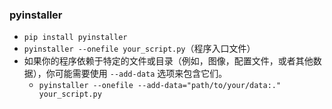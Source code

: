 ### pyinstaller

- `pip install pyinstaller`
- `pyinstaller --onefile your_script.py`（程序入口文件）
- 如果你的程序依赖于特定的文件或目录（例如，图像，配置文件，或者其他数据），你可能需要使用 `--add-data` 选项来包含它们。
  - `pyinstaller --onefile --add-data="path/to/your/data:." your_script.py`
